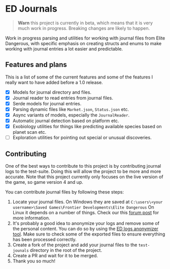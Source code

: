 # ED Journals

> **Warn** this project is currently in beta, which means that it is very much work in progress. Breaking
> changes are likely to happen.

Work in progress parsing and utilities for working with journal files from Elite Dangerous, with specific emphasis on
creating structs and enums to make working with journal entries a lot easier and predictable.

## Features and plans

This is a list of some of the current features and some of the features I really want to have added before a 1.0
release.

- [x] Models for journal directory and files.
- [x] Journal reader to read entries from journal files.
- [x] Serde models for journal entries.
- [x] Parsing dynamic files like `Market.json`, `Status.json` etc.
- [x] Async variants of models, especially the `JournalReader`.
- [x] Automatic journal detection based on platform etc.
- [x] Exobiology utilities for things like predicting available species based on planet scan etc.
- [ ] Exploration utilities for pointing out special or unusual discoveries.

## Contributing

One of the best ways to contribute to this project is by contributing journal logs to the test-suite. Doing this will
allow the project to be more and more accurate. Note that this project currently only focuses on the live version of the
game, so game version 4 and up.

You can contribute journal files by following these steps:

1. Locate your journal files. On Windows they are saved at `C:\users\<your username>\Saved Games\Frontier Developments\Elite Dangerous`
   On Linux it depends on a number of things. Check our this [forum post](https://forums.frontier.co.uk/threads/solved-linux-journal-files.507750/) for more information.
2. It's probably a good idea to anonymize your logs and remove some of the personal content. You can do so by using the
   [ED logs anonymizer tool](https://rster2002.github.io/ed-log-anonymizer/). Make sure to check some of the exported
   files to ensure everything has been processed correctly.
3. Create a fork of the project and add your journal files to the `test-jounals` directory in the root of the project.
4. Create a PR and wait for it to be merged.
5. Thank you so much!
